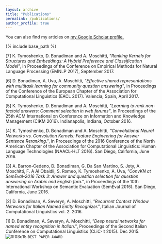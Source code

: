 ```yaml
---
layout: archive
title: "Publications"
permalink: /publications/
author_profile: true
---
```


  You can also find my articles on <u><a href="{{author.googlescholar}}">my Google Scholar profile</a>.</u>


{% include base_path %}

[7] K. Tymoshenko, D. Bonadiman and A. Moschitti, <i>"Ranking Kernels for Structures and Embeddings: A Hybrid Preference and Classification Model"</i>, in Proceedings of the Conference on Empirical Methods for Natural Language Processing (EMNLP 2017), September 2017. 

[6] D. Bonadiman, A. Uva, A. Moschitti, <i>"Effective shared representations with multitask learning for community question answering"</i>, in Proceedings of the Conference of the European Chapter of the Association for Computational Linguistics (EACL 2017). Valencia, Spain, April 2017. 

[5] K. Tymoshenko, D. Bonadiman and A. Moschitti, <i>"Learning to rank non-factoid answers: Comment selection in web forums"</i>, in Proceedings of the 25th ACM International on Conference on Information and Knowledge Management (CIKM 2016). Indianapolis, Indiana, October 2016. 

[4] K. Tymoshenko, D. Bonadiman and A. Moschitti,  <i>"Convolutional Neural Networks vs. Convolution Kernels: Feature Engineering for Answer Sentence Reranking."</i>, in Proceedings of the 2016 Conference of the North American Chapter of the Association for Computational Linguistics: Human Language Technologies (NAACL-HLT 2016). San Diego, California, June 2016. 

[3] A. Barron-Cedeno, D. Bonadiman, G. Da San Martino, S. Joty, A. Moschitti, F. A Al Obaidli, S. Romeo, K. Tymoshenko, A. Uva,  <i>"ConvKN at SemEval-2016 Task 3: Answer and question selection for question answering on Arabic and English fora."</i>, in Proceedings of the 10th International Workshop on Semantic Evaluation (SemEval 2016). San Diego, California, June 2016. 

[2] D. Bonadiman, A. Severyn, A. Moschitti,  <i>"Recurrent Context Window Networks for Italian Named Entity Recognizer."</i>, Italian Journal of Computational Linguistics vol. 2. 2016. 

[1] D. Bonadiman, A. Severyn, A. Moschitti,  <i>"Deep neural networks for named entity recognition in Italian."</i>, Proceedings of the Second Italian Conference on Computational Linguistics (CLiC-it 2015). Dec 2015.  ![#f03c15](https://placehold.it/15/f03c15/000000?text=+) `BEST PAPER AWARD`

